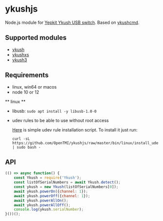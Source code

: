 # ykushjs
Node.js module for [Yepkit Ykush USB switch](https://www.yepkit.com/products/ykush).
Based on [ykushcmd](https://github.com/Yepkit/ykush).

## Supported modules

* [ykush](https://www.yepkit.com/products/ykush)
* [ykushxs](https://www.yepkit.com/product/300115/YKUSHXS)
* [ykush3](https://www.yepkit.com/product/300110/YKUSH3)


## Requirements
* linux, win64 or macos
* node 10 or 12

** linux **
* libusb: `sudo apt install -y libusb-1.0-0`
* udev rules to be able to use without root access

    [Here](bin/linux/install_udev.sh) is simple udev rule installation script. To install it just run:
    ```
    curl -sL https://github.com/OpenTMI/ykushjs/raw/master/bin/linux/install_udev.sh | sudo bash -
    ```


## API

```js
(() => async function() {
    const Ykush = require('Ykush');
    const listOfSerialNumbers = await Ykush.detect();
    const ykush = new Ykush(listOfSerialNumbers[0]);
    await ykush.powerOn({channel: 1});
    await ykush.powerOff({channel: 1});
    await ykush.powerAllOn();
    await ykush.powerAllOff();
    console.log(ykush.serialNumber);
}())();
```
